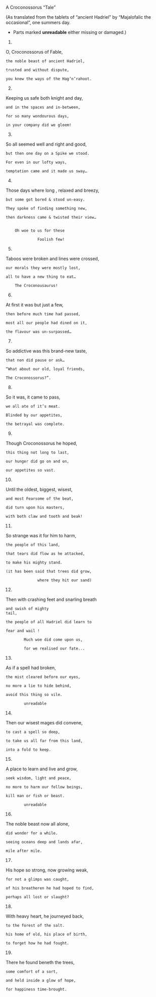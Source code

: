 
A Croconossorus “Tale”

(As translated from the tablets of “ancient Hadriel” by “Majalofalic the occasional”, one summers day. 
* Parts marked __unreadable__ either missing or damaged.)

1) 

  O, Croconossorus of Fable, 
  
 	the noble beast of ancient Hadriel,

 	trusted and without dispute,

 	you knew the ways of the Hag’n’rahoot.

2)

  Keeping us safe both knight and day,
  
 	and in the spaces and in-between,

 	for so many wondourous days,

 	in your company did we gleem!

3)

  So all seemed well and right and good,
  
 	but then one day on a Spike we stood.

 	For even in our lofty ways,

 	temptation came and it made us sway…

4)

  Those days where long , relaxed and breezy,
  
 	but some got bored & stood un-easy.

 	They spoke of finding something new,

 	then darkness came & twisted their view…
 	

        Oh woe to us for these

                  Foolish few!
        
5)

  Taboos were broken and lines were crossed,
  
 	our morals they were mostly lost,

 	all to have a new thing to eat…

        The Croconousaurus!
    
6)

  At first it was but just a few,
  
 	then before much time had passed,

 	most all our people had dined on it,

 	the flavour was un-surpassed…

7)
  So addictive was this brand-new taste,
  
 	that non did pause or ask…

 	“What about our old, loyal friends,

 	The Croconossorus?”.

8)

  So it was, it came to pass,
  
 	we all ate of it’s meat.

 	Blinded by our appetites,

 	the betrayal was complete.

9)

  Though Croconossorus he hoped,
  
 	this thing not long to last,

 	our hunger did go on and on,

 	our appetites so vast.

10) 

  Until the oldest, biggest, wisest,
  
 	and most Fearsome of the beat,

 	did turn upon his masters,

 	with both claw and tooth and beak!

11)

  So strange was it for him to harm,
  
 	the people of this land,

 	that tears did flow as he attacked,

 	to make his mighty stand.

    (it has been said that trees did grow,
    
                  where they hit our sand)
                    
12)

  Then with crashing feet and snarling breath
  
 	and swish of mighty
 	tail,

 	the people of all Hadriel did learn to

 	fear and wail !

            Much woe did come upon us,
    
            for we realised our fate...
      
13) 

  As if a spell had broken,
  
 	the mist cleared before our eyes,

 	no more a lie to hide behind,

 	avoid this thing so vile.

            unreadable
     
14)

  Then our wisest mages did convene,
  
 	to cast a spell so deep,

 	to take us all far from this land,

 	into a fold to keep.

15)

  A place to learn and live and grow,
  
 	seek wisdom, light and peace,

 	no more to harm our fellow beings,

 	kill man or fish or beast.

            unreadable
    
16)

  The noble beast now all alone,
  
 	did wonder for a while.

 	seeing oceans deep and lands afar,

 	mile after mile.

17) 

  His hope so strong, now growing weak,
  
 	for not a glimps was caught,

 	of his breatheren he had hoped to find,

 	perhaps all lost or slaught?

18)

  With heavy heart, he journeyed back,
  
 	to the forest of the salt.

 	his home of old, his place of birth,

 	to forget how he had fought.

19)

  There he found beneth the trees,
  
 	some comfort of a sort,

 	and held inside a glow of hope,

 	for happiness time-brought.
